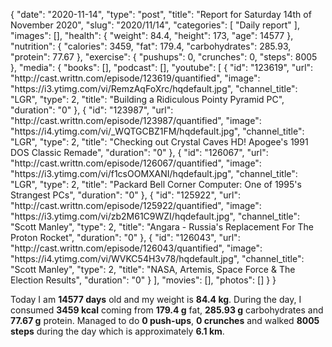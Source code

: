 {
    "date": "2020-11-14",
    "type": "post",
    "title": "Report for Saturday 14th of November 2020",
    "slug": "2020\/11\/14",
    "categories": [
        "Daily report"
    ],
    "images": [],
    "health": {
        "weight": 84.4,
        "height": 173,
        "age": 14577
    },
    "nutrition": {
        "calories": 3459,
        "fat": 179.4,
        "carbohydrates": 285.93,
        "protein": 77.67
    },
    "exercise": {
        "pushups": 0,
        "crunches": 0,
        "steps": 8005
    },
    "media": {
        "books": [],
        "podcast": [],
        "youtube": [
            {
                "id": "123619",
                "url": "http:\/\/cast.writtn.com\/episode\/123619\/quantified",
                "image": "https:\/\/i3.ytimg.com\/vi\/RemzAqFoXrc\/hqdefault.jpg",
                "channel_title": "LGR",
                "type": 2,
                "title": "Building a Ridiculous Pointy Pyramid PC",
                "duration": "0"
            },
            {
                "id": "123987",
                "url": "http:\/\/cast.writtn.com\/episode\/123987\/quantified",
                "image": "https:\/\/i4.ytimg.com\/vi\/_WQTGCBZ1FM\/hqdefault.jpg",
                "channel_title": "LGR",
                "type": 2,
                "title": "Checking out Crystal Caves HD! Apogee's 1991 DOS Classic Remade",
                "duration": "0"
            },
            {
                "id": "126067",
                "url": "http:\/\/cast.writtn.com\/episode\/126067\/quantified",
                "image": "https:\/\/i3.ytimg.com\/vi\/f1csOOMXANI\/hqdefault.jpg",
                "channel_title": "LGR",
                "type": 2,
                "title": "Packard Bell Corner Computer: One of 1995's Strangest PCs",
                "duration": "0"
            },
            {
                "id": "125922",
                "url": "http:\/\/cast.writtn.com\/episode\/125922\/quantified",
                "image": "https:\/\/i3.ytimg.com\/vi\/zb2M61C9WZI\/hqdefault.jpg",
                "channel_title": "Scott Manley",
                "type": 2,
                "title": "Angara - Russia's Replacement For The Proton Rocket",
                "duration": "0"
            },
            {
                "id": "126043",
                "url": "http:\/\/cast.writtn.com\/episode\/126043\/quantified",
                "image": "https:\/\/i4.ytimg.com\/vi\/WVKC54H3v78\/hqdefault.jpg",
                "channel_title": "Scott Manley",
                "type": 2,
                "title": "NASA, Artemis, Space Force & The Election Results",
                "duration": "0"
            }
        ],
        "movies": [],
        "photos": []
    }
}

Today I am <strong>14577 days</strong> old and my weight is <strong>84.4 kg</strong>. During the day, I consumed <strong>3459 kcal</strong> coming from <strong>179.4 g</strong> fat, <strong>285.93 g</strong> carbohydrates and <strong>77.67 g</strong> protein. Managed to do <strong>0 push-ups</strong>, <strong>0 crunches</strong> and walked <strong>8005 steps</strong> during the day which is approximately <strong>6.1 km</strong>.
